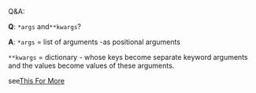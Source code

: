 Q&A:

**Q**:
`*args` and`**kwargs`?

**A**:
`*args` = list of arguments -as positional arguments

`**kwargs` = dictionary - whose keys become separate keyword arguments and the values become values of these arguments.

see[This For More](http://stackoverflow.com/questions/3394835/args-and-kwargs)